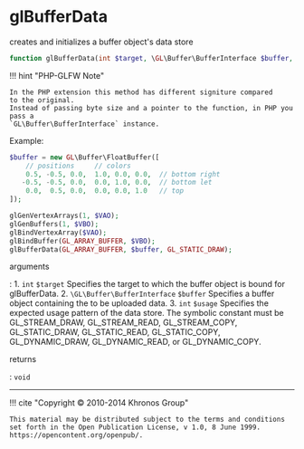 # glBufferData
creates and initializes a buffer object's data store

```php
function glBufferData(int $target, \GL\Buffer\BufferInterface $buffer, int $usage) : void
```

!!! hint "PHP-GLFW Note"

    In the PHP extension this method has different signiture compared
    to the original.
    Instead of passing byte size and a pointer to the function, in PHP you pass a
    `GL\Buffer\BufferInterface` instance.

Example:
```php
$buffer = new GL\Buffer\FloatBuffer([
    // positions     // colors
    0.5, -0.5, 0.0,  1.0, 0.0, 0.0,  // bottom right
   -0.5, -0.5, 0.0,  0.0, 1.0, 0.0,  // bottom let
    0.0,  0.5, 0.0,  0.0, 0.0, 1.0   // top
]);

glGenVertexArrays(1, $VAO);
glGenBuffers(1, $VBO);
glBindVertexArray($VAO);
glBindBuffer(GL_ARRAY_BUFFER, $VBO);
glBufferData(GL_ARRAY_BUFFER, $buffer, GL_STATIC_DRAW);
```

arguments

:    1. `int` `$target` Specifies the target to which the buffer object is bound
    for glBufferData.
    2. `\GL\Buffer\BufferInterface` `$buffer` Specifies a buffer object
    containing the to be uploaded data.
    3. `int` `$usage` Specifies the expected usage pattern of the data store. The
    symbolic constant must be GL_STREAM_DRAW, GL_STREAM_READ, GL_STREAM_COPY,
    GL_STATIC_DRAW, GL_STATIC_READ, GL_STATIC_COPY, GL_DYNAMIC_DRAW,
    GL_DYNAMIC_READ, or GL_DYNAMIC_COPY.

returns

:    `void` 

---
     

!!! cite "Copyright © 2010-2014 Khronos Group"

    This material may be distributed subject to the terms and conditions set forth in the Open Publication License, v 1.0, 8 June 1999. https://opencontent.org/openpub/.